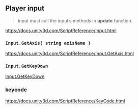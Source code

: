 ## Player input

> input must call the input’s methods in **update** function.


https://docs.unity3d.com/ScriptReference/Input.html


### `Input.GetAxis( string axisName )`
https://docs.unity3d.com/ScriptReference/Input.GetAxis.html


### `Input.GetKeyDown`
[Input.GetKeyDown](https://docs.unity3d.com/ScriptReference/Input.GetKeyDown.html)


### keycode

https://docs.unity3d.com/ScriptReference/KeyCode.html




